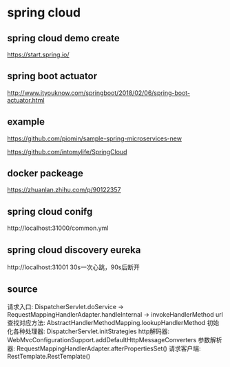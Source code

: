 # spring cloud

## spring cloud demo create 
https://start.spring.io/

## spring boot actuator
http://www.ityouknow.com/springboot/2018/02/06/spring-boot-actuator.html

## example
https://github.com/piomin/sample-spring-microservices-new

https://github.com/intomylife/SpringCloud

## docker packeage
https://zhuanlan.zhihu.com/p/90122357

## spring cloud conifg
http://localhost:31000/common.yml

## spring cloud discovery eureka
http://localhost:31001
30s一次心跳，90s后断开

## source 
请求入口: DispatcherServlet.doService -> RequestMappingHandlerAdapter.handleInternal -> invokeHandlerMethod
url查找对应方法: AbstractHandlerMethodMapping.lookupHandlerMethod
初始化各种处理器: DispatcherServlet.initStrategies
http解码器: WebMvcConfigurationSupport.addDefaultHttpMessageConverters
参数解析器: RequestMappingHandlerAdapter.afterPropertiesSet()
请求客户端: RestTemplate.RestTemplate()
